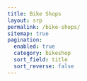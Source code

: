 ```yaml
---
title: Bike Shops
layout: srp
permalink: /bike-shops/
sitemap: true
pagination: 
  enabled: true
  category: bikeshop
  sort_field: title
  sort_reverse: false
---
```



